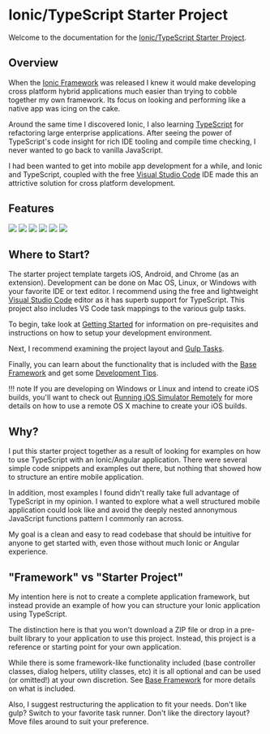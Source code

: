 # Ionic/TypeScript Starter Project

Welcome to the documentation for the [Ionic/TypeScript Starter Project](https://github.com/Justin-Credible/Ionic-TypeScript-Starter).

## Overview

When the [Ionic Framework](http://ionicframework.com/) was released I knew it would make developing cross platform hybrid applications much easier than trying to cobble together my own framework. Its focus on looking and performing like a native app was icing on the cake.

Around the same time I discovered Ionic, I also learning [TypeScript](http://typescriptlang.org) for refactoring large enterprise applications. After seeing the power of TypeScript's code insight for rich IDE tooling and compile time checking, I never wanted to go back to vanilla JavaScript.

I had been wanted to get into mobile app development for a while, and Ionic and TypeScript, coupled with the free [Visual Studio Code](https://code.visualstudio.com/) IDE made this an attrictive solution for cross platform development.

## Features

<div id="screenshots">

  <img src="img/screenshot_1.jpg" class="img-responsive">
  <img src="img/screenshot_2.jpg" class="img-responsive">
  <img src="img/screenshot_3.jpg" class="img-responsive">
  <img src="img/screenshot_4.jpg" class="img-responsive">
  <img src="img/screenshot_5.jpg" class="img-responsive">
  <img src="img/screenshot_6.jpg" class="img-responsive">

</div>

## Where to Start?

The starter project template targets iOS, Android, and Chrome (as an extension). Development can be done on Mac OS, Linux, or Windows with your favorite IDE or text editor. I recommend using the free and lightweight [Visual Studio Code](https://code.visualstudio.com) editor as it has superb support for TypeScript. This project also includes VS Code task mappings to the various gulp tasks.

To begin, take look at [Getting Started](getting-started.md) for information on pre-requisites and instructions on how to setup your development environment.

Next, I recommend examining the project layout and [Gulp Tasks](gulp-tasks.md).

Finally, you can learn about the functionality that is included with the [Base Framework](base-framework.md) and get some [Development Tips](development-tips.md).

!!! note
	If you are developing on Windows or Linux and intend to create iOS builds, you'll want to check out [Running iOS Simulator Remotely](development-tips.md#running-ios-simulator-remotely) for more details on how to use a remote OS X machine to create your iOS builds.

## Why?

I put this starter project together as a result of looking for examples on how to use TypeScript with an Ionic/Angular application. There were several simple code snippets and examples out there, but nothing that showed how to structure an entire mobile application.

In addition, most examples I found didn't really take full advantage of TypeScript in my opinion. I wanted to explore what a well structured mobile application could look like and avoid the deeply nested annonymous JavaScript functions pattern I commonly ran across.

My goal is a clean and easy to read codebase that should be intuitive for anyone to get started with, even those without much Ionic or Angular experience.

## "Framework" vs "Starter Project"

My intention here is not to create a complete application framework, but instead provide an example of how you can structure your Ionic application using TypeScript.

The distinction here is that you won't download a ZIP file or drop in a pre-built library to your application to use this project. Instead, this project is a reference or starting point for your own application.

While there is some framework-like functionality included (base controller classes, dialog helpers, utility classes, etc) it is all optional and can be used (or omitted!) at your own discretion. See [Base Framework](base-framework.md) for more details on what is included.

Also, I suggest restructuring the application to fit your needs. Don't like gulp? Switch to your favorite task runner. Don't like the directory layout? Move files around to suit your preference.

